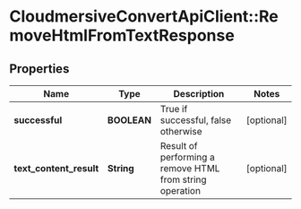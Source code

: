 # CloudmersiveConvertApiClient::RemoveHtmlFromTextResponse

## Properties
Name | Type | Description | Notes
------------ | ------------- | ------------- | -------------
**successful** | **BOOLEAN** | True if successful, false otherwise | [optional] 
**text_content_result** | **String** | Result of performing a remove HTML from string operation | [optional] 


